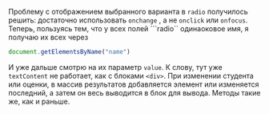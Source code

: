 Проблему с отображением выбранного варианта в ```radio``` получилось решить: достаточно
использовать ```onchange``` , а не ```onclick``` или ```onfocus```. Теперь, пользуясь тем, что
у всех полей ```radio`` одинаоковое имя, я получаю их всех через
```js
document.getElementsByName("name")
```
И уже дальше смотрю на их параметр ```value```. К слову, тут уже ```textContent``` не работает, как с блоками ```<div>```.
При изменении студента или оценки, в массив результатов добавляется элемент или изменяется последний, а затем он весь выводится в блок для вывода. Методы такие же, как и раньше.